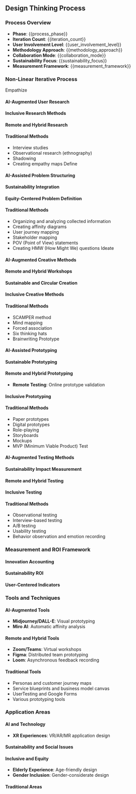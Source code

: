 ## Design Thinking Process
### Process Overview
- **Phase**: {{process_phase}}
- **Iteration Count**: {{iteration_count}}
- **User Involvement Level**: {{user_involvement_level}}
- **Methodology Approach**: {{methodology_approach}}
- **Collaboration Mode**: {{collaboration_mode}}
- **Sustainability Focus**: {{sustainability_focus}}
- **Measurement Framework**: {{measurement_framework}}
### Non-Linear Iterative Process
Empathize
#### AI-Augmented User Research
#### Inclusive Research Methods
#### Remote and Hybrid Research
#### Traditional Methods
- Interview studies
- Observational research (ethnography)
- Shadowing
- Creating empathy maps
Define
#### AI-Assisted Problem Structuring
#### Sustainability Integration
#### Equity-Centered Problem Definition
#### Traditional Methods
- Organizing and analyzing collected information
- Creating affinity diagrams
- User journey mapping
- Stakeholder mapping
- POV (Point of View) statements
- Creating HMW (How Might We) questions
Ideate
#### AI-Augmented Creative Methods
#### Remote and Hybrid Workshops
#### Sustainable and Circular Creation
#### Inclusive Creative Methods
#### Traditional Methods
- SCAMPER method
- Mind mapping
- Forced association
- Six thinking hats
- Brainwriting
Prototype
#### AI-Assisted Prototyping
#### Sustainable Prototyping
#### Remote and Hybrid Prototyping
- **Remote Testing**: Online prototype validation
#### Inclusive Prototyping
#### Traditional Methods
- Paper prototypes
- Digital prototypes
- Role-playing
- Storyboards
- Mockups
- MVP (Minimum Viable Product)
Test
#### AI-Augmented Testing Methods
#### Sustainability Impact Measurement
#### Remote and Hybrid Testing
#### Inclusive Testing
#### Traditional Methods
- Observational testing
- Interview-based testing
- A/B testing
- Usability testing
- Behavior observation and emotion recording
### Measurement and ROI Framework
#### Innovation Accounting
#### Sustainability ROI
#### User-Centered Indicators
### Tools and Techniques
#### AI-Augmented Tools
- **Midjourney/DALL-E**: Visual prototyping
- **Miro AI**: Automatic affinity analysis
#### Remote and Hybrid Tools
- **Zoom/Teams**: Virtual workshops
- **Figma**: Distributed team prototyping
- **Loom**: Asynchronous feedback recording
#### Traditional Tools
- Personas and customer journey maps
- Service blueprints and business model canvas
- UserTesting and Google Forms
- Various prototyping tools
### Application Areas
#### AI and Technology
- **XR Experiences**: VR/AR/MR application design
#### Sustainability and Social Issues
#### Inclusive and Equity
- **Elderly Experience**: Age-friendly design
- **Gender Inclusion**: Gender-considerate design
#### Traditional Areas
